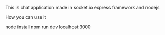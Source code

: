 This is chat application made in socket.io express framework and nodejs

How you can use it

node install
npm run dev 
localhost:3000

